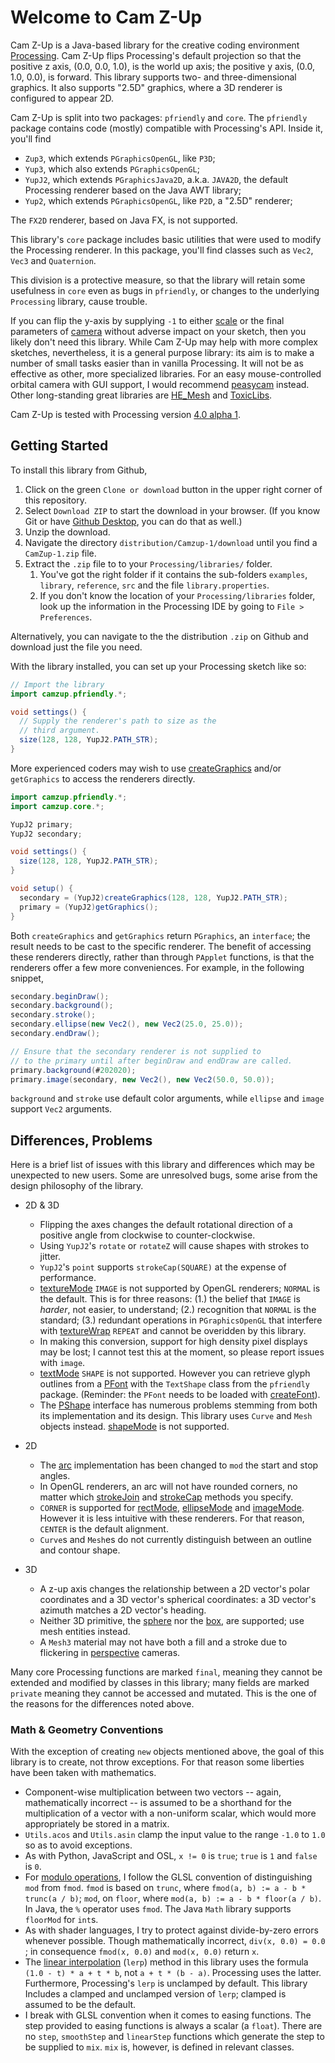 # Welcome to Cam Z-Up

Cam Z-Up is a Java-based library for the creative coding environment [Processing](https://processing.org/). Cam Z-Up flips Processing's default projection so that the positive z axis, (0.0, 0.0, 1.0), is the world up axis; the positive y axis, (0.0, 1.0, 0.0), is forward. This library supports two- and three-dimensional graphics. It also supports "2.5D" graphics, where a 3D renderer is configured to appear 2D.

Cam Z-Up is split into two packages: `pfriendly` and `core`. The `pfriendly` package contains code (mostly) compatible with Processing's API. Inside it, you'll find

- `Zup3`, which extends `PGraphicsOpenGL`, like `P3D`;
- `Yup3`, which also extends `PGraphicsOpenGL`;
- `YupJ2`, which extends `PGraphicsJava2D`, a.k.a. `JAVA2D`, the default Processing renderer based on the Java AWT library;
- `Yup2`, which extends `PGraphicsOpenGL`, like `P2D`, a "2.5D" renderer;

The `FX2D` renderer, based on Java FX, is not supported.

This library's `core` package includes basic utilities that were used to modify the Processing renderer. In this package, you'll find classes such as `Vec2`, `Vec3` and `Quaternion`.

This division is a protective measure, so that the library will retain some usefulness in `core` even as bugs in `pfriendly`, or changes to the underlying `Processing` library, cause trouble.

If you can flip the y-axis by supplying `-1` to either [scale](https://processing.org/reference/scale_.html) or the final parameters of [camera](https://processing.org/reference/camera_.html) without adverse impact on your sketch, then you likely don't need this library. While Cam Z-Up may help with more complex sketches, nevertheless, it is a general purpose library: its aim is to make a number of small tasks easier than in vanilla Processing. It will not be as effective as other, more specialized libraries. For an easy mouse-controlled orbital camera with GUI support, I would recommend [peasycam](https://github.com/jdf/peasycam) instead. Other long-standing great libraries are [HE_Mesh](https://github.com/wblut/HE_Mesh) and [ToxicLibs](https://github.com/postspectacular/toxiclibs).

Cam Z-Up is tested with Processing version [4.0 alpha 1](https://github.com/processing/processing4/releases/tag/processing-1270-4.0a1).

## Getting Started

To install this library from Github, 
  1. Click on the green `Clone or download` button in the upper right corner of this repository. 
  2. Select `Download ZIP` to start the download in your browser. (If you know Git or have [Github Desktop](https://desktop.github.com/), you can do that as well.)
  3. Unzip the download.
  4. Navigate the directory `distribution/Camzup-1/download` until you find a `CamZup-1.zip` file.
  5. Extract the `.zip` file to to your `Processing/libraries/` folder.
     1. You've got the right folder if it contains the sub-folders `examples`, `library`, `reference`, `src` and the file `library.properties`.
     2. If you don't know the location of your `Processing/libraries` folder, look up the information in the Processing IDE by going to `File > Preferences`.

Alternatively, you can navigate to the the distribution `.zip` on Github and download just the file you need.

With the library installed, you can set up your Processing sketch like so:

```java
// Import the library
import camzup.pfriendly.*;

void settings() {
  // Supply the renderer's path to size as the
  // third argument.
  size(128, 128, YupJ2.PATH_STR);
}
```

More experienced coders may wish to use [createGraphics](https://processing.org/reference/createGraphics_.html) and/or `getGraphics` to access the renderers directly.

```java
import camzup.pfriendly.*;
import camzup.core.*;

YupJ2 primary;
YupJ2 secondary;

void settings() {
  size(128, 128, YupJ2.PATH_STR);
}

void setup() {
  secondary = (YupJ2)createGraphics(128, 128, YupJ2.PATH_STR);
  primary = (YupJ2)getGraphics();
}
```

Both `createGraphics` and `getGraphics` return `PGraphics`, an `interface`; the result needs to be cast to the specific renderer. The benefit of accessing these renderers directly, rather than through `PApplet` functions, is that the renderers offer a few more conveniences. For example, in the following snippet,

```java
secondary.beginDraw();
secondary.background();
secondary.stroke();
secondary.ellipse(new Vec2(), new Vec2(25.0, 25.0));
secondary.endDraw();

// Ensure that the secondary renderer is not supplied to 
// to the primary until after beginDraw and endDraw are called.
primary.background(#202020);
primary.image(secondary, new Vec2(), new Vec2(50.0, 50.0));
```

`background` and `stroke` use default color arguments, while `ellipse` and `image` support `Vec2` arguments.

## Differences, Problems

Here is a brief list of issues with this library and differences which may be unexpected to new users. Some are unresolved bugs, some arise from the design philosophy of the library.

- 2D & 3D
  - Flipping the axes changes the default rotational direction of a positive angle from clockwise to counter-clockwise.
  - Using `YupJ2`'s `rotate` or `rotateZ` will cause shapes with strokes to jitter.
  - `YupJ2`'s `point` supports `strokeCap(SQUARE)` at the expense of performance.
  - [textureMode](https://processing.org/reference/textureMode_.html) `IMAGE` is not supported by OpenGL renderers; `NORMAL` is the default. This is for three reasons: (1.) the belief that `IMAGE` is _harder_, not easier, to understand; (2.) recognition that `NORMAL` is the standard; (3.) redundant operations in `PGraphicsOpenGL` that interfere with [textureWrap](https://processing.org/reference/textureWrap_.html) `REPEAT` and cannot be overidden by this library.
  -  In making this conversion, support for high density pixel displays may be lost; I cannot test this at the moment, so please report issues with `image`.
  - [textMode](https://processing.org/reference/textMode_.html) `SHAPE` is not supported. However you can retrieve glyph outlines from a [PFont](https://processing.org/reference/PFont.html) with the `TextShape` class from the `pfriendly` package. (Reminder: the `PFont` needs to be loaded with [createFont](https://processing.org/reference/createFont_.html)).
  - The [PShape](https://processing.org/reference/PShape.html) interface has numerous problems stemming from both its implementation and its design. This library uses `Curve` and `Mesh` objects instead. [shapeMode](https://processing.org/reference/shapeMode_.html) is not supported.
  
- 2D
  - The [arc](https://processing.org/reference/arc_.html) implementation has been changed to `mod` the start and stop angles.
  -  In OpenGL renderers, an arc will not have rounded corners, no matter which [strokeJoin](https://processing.org/reference/strokeJoin_.html) and [strokeCap](https://processing.org/reference/strokeCap_.html) methods you specify.
  - `CORNER` is supported for [rectMode](https://processing.org/reference/rectMode_.html), [ellipseMode](https://processing.org/reference/ellipseMode_.html) and [imageMode](https://processing.org/reference/imageMode_.html). However it is less intuitive with these renderers. For that reason, `CENTER` is the default alignment.
  - `Curve`s and `Mesh`es do not currently distinguish between an outline and contour shape.

- 3D
  - A z-up axis changes the relationship between a 2D vector's polar coordinates and a 3D vector's spherical coordinates: a 3D vector's azimuth matches a 2D vector's heading.
  - Neither 3D primitive, the [sphere](https://processing.org/reference/sphere_.html) nor the [box](https://processing.org/reference/box_.html), are supported; use mesh entities instead.
  - A `Mesh3` material may not have both a fill and a stroke due to flickering in [perspective](https://processing.org/reference/perspective_.html) cameras.

Many core Processing functions are marked `final`, meaning they cannot be extended and modified by classes in this library; many fields are marked `private` meaning they cannot be accessed and mutated. This is the one of the reasons for the differences noted above.

### Math & Geometry Conventions

With the exception of creating `new` objects mentioned above, the goal of this library is to create, not throw exceptions. For that reason some liberties have been taken with mathematics.

- Component-wise multiplication between two vectors -- again, mathematically incorrect -- is assumed to be a shorthand for the multiplication of a vector with a non-uniform scalar, which would more appropriately be stored in a matrix.
- `Utils.acos` and `Utils.asin` clamp the input value to the range `-1.0` to `1.0` so as to avoid exceptions.
- As with Python, JavaScript and OSL, `x != 0` is `true`; `true` is `1` and `false` is `0`.
- For [modulo operations](https://en.wikipedia.org/wiki/Modulo_operation), I follow the GLSL convention of distinguishing `mod` from `fmod`. `fmod` is based on `trunc`, where `fmod(a, b) := a - b * trunc(a / b)`; `mod`, on `floor`, where `mod(a, b) := a - b * floor(a / b)`. In Java, the `%`  operator uses `fmod`. The Java `Math` library supports `floorMod` for `int`s.
- As with shader languages, I try to protect against divide-by-zero errors whenever possible. Though mathematically incorrect, `div(x, 0.0) = 0.0` ; in consequence `fmod(x, 0.0)` and `mod(x, 0.0)` return `x`.
- The [linear interpolation](https://en.wikipedia.org/wiki/Linear_interpolation) (`lerp`) method in this library uses the formula `(1.0 - t) * a + t * b`, not `a + t * (b - a)`. Processing uses the latter. Furthermore, Processing's `lerp` is unclamped by default. This library Includes a clamped and unclamped version of `lerp`; clamped is assumed to be the default.
- I break with GLSL convention when it comes to easing functions. The step provided to easing functions is always a scalar (a `float`). There are no `step`, `smoothStep` and `linearStep` functions which generate the step to be supplied to `mix`. `mix` is, however, is defined in relevant classes.